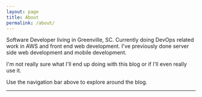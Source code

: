 ```yaml
---
layout: page
title: About
permalink: /about/
---
```


Software Developer living in Greenville, SC. Currently doing DevOps related work in AWS and front end web development. I've previously done server side web development and mobile development.

I'm not really sure what I'll end up doing with this blog or if I'll even really use it.

Use the navigation bar above to explore around the blog.

<hr/>
<div id="mapbox" style="height: 400px;">
</div>
